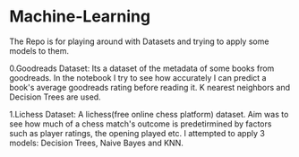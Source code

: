 # Machine-Learning
The Repo is for playing around with Datasets and trying to apply some models to them.

0.Goodreads Dataset:
  Its a dataset of the metadata of some books from goodreads. In the notebook I try to see how accurately I can predict a book's average goodreads rating before
  reading it. K nearest neighbors and Decision Trees are used.
  
1.Lichess Dataset:
  A lichess(free online chess platform) dataset. Aim was to see how much of a chess match's outcome is predetirmined by factors such as player ratings, the opening
  played etc. I attempted to apply 3 models: Decision Trees, Naive Bayes and KNN.
